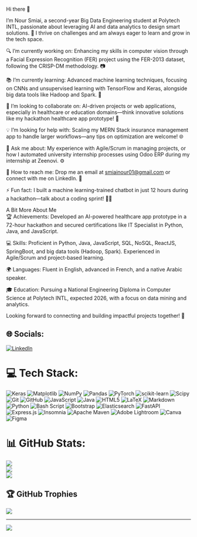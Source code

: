 Hi there 👋

I’m Nour Smiai, a second-year Big Data Engineering student at Polytech INTL, passionate about leveraging AI and data analytics to design smart solutions. 🚀 I thrive on challenges and am always eager to learn and grow in the tech space.


🔍 I’m currently working on: Enhancing my skills in computer vision through a Facial Expression Recognition (FER) project using the FER-2013 dataset, following the CRISP-DM methodology. 📷 <br>

📚 I’m currently learning: Advanced machine learning techniques, focusing on CNNs and unsupervised learning with TensorFlow and Keras, alongside big data tools like Hadoop and Spark. 🧠<br>

🤝 I’m looking to collaborate on: AI-driven projects or web applications, especially in healthcare or education domains—think innovative solutions like my hackathon healthcare app prototype! 🏥<br>

💡 I’m looking for help with: Scaling my MERN Stack insurance management app to handle larger workflows—any tips on optimization are welcome! 🌐<br>

💬 Ask me about: My experience with Agile/Scrum in managing projects, or how I automated university internship processes using Odoo ERP during my internship at Zeenovi. ⚙️<br>

📧 How to reach me: Drop me an email at smiainour01@gmail.com or connect with me on LinkedIn. 📩<br>

⚡ Fun fact: I built a machine learning-trained chatbot in just 12 hours during a hackathon—talk about a coding sprint! 🏃‍♀️

A Bit More About Me
<br>
🏆 Achievements: Developed an AI-powered healthcare app prototype in a 72-hour hackathon and secured certifications like IT Specialist in Python, Java, and JavaScript.



💻 Skills: Proficient in Python, Java, JavaScript, SQL, NoSQL, ReactJS, SpringBoot, and big data tools (Hadoop, Spark). Experienced in Agile/Scrum and project-based learning.



🌍 Languages: Fluent in English, advanced in French, and a native Arabic speaker.



🎓 Education: Pursuing a National Engineering Diploma in Computer Science at Polytech INTL, expected 2026, with a focus on data mining and analytics.

Looking forward to connecting and building impactful projects together! 🌟

## 🌐 Socials:
[![LinkedIn](https://img.shields.io/badge/LinkedIn-%230077B5.svg?logo=linkedin&logoColor=white)](https://linkedin.com/in/https://www.linkedin.com/in/smiai-nour) 

# 💻 Tech Stack:
 ![Keras](https://img.shields.io/badge/Keras-%23D00000.svg?style=for-the-badge&logo=Keras&logoColor=white) ![Matplotlib](https://img.shields.io/badge/Matplotlib-%23ffffff.svg?style=for-the-badge&logo=Matplotlib&logoColor=black) ![NumPy](https://img.shields.io/badge/numpy-%23013243.svg?style=for-the-badge&logo=numpy&logoColor=white) ![Pandas](https://img.shields.io/badge/pandas-%23150458.svg?style=for-the-badge&logo=pandas&logoColor=white) ![PyTorch](https://img.shields.io/badge/PyTorch-%23EE4C2C.svg?style=for-the-badge&logo=PyTorch&logoColor=white) ![scikit-learn](https://img.shields.io/badge/scikit--learn-%23F7931E.svg?style=for-the-badge&logo=scikit-learn&logoColor=white) ![Scipy](https://img.shields.io/badge/SciPy-%230C55A5.svg?style=for-the-badge&logo=scipy&logoColor=%white) ![Git](https://img.shields.io/badge/git-%23F05033.svg?style=for-the-badge&logo=git&logoColor=white) ![GitHub](https://img.shields.io/badge/github-%23121011.svg?style=for-the-badge&logo=github&logoColor=white) ![JavaScript](https://img.shields.io/badge/javascript-%23323330.svg?style=for-the-badge&logo=javascript&logoColor=%23F7DF1E) ![Java](https://img.shields.io/badge/java-%23ED8B00.svg?style=for-the-badge&logo=openjdk&logoColor=white) ![HTML5](https://img.shields.io/badge/html5-%23E34F26.svg?style=for-the-badge&logo=html5&logoColor=white) ![LaTeX](https://img.shields.io/badge/latex-%23008080.svg?style=for-the-badge&logo=latex&logoColor=white) ![Markdown](https://img.shields.io/badge/markdown-%23000000.svg?style=for-the-badge&logo=markdown&logoColor=white) ![Python](https://img.shields.io/badge/python-3670A0?style=for-the-badge&logo=python&logoColor=ffdd54) ![Bash Script](https://img.shields.io/badge/bash_script-%23121011.svg?style=for-the-badge&logo=gnu-bash&logoColor=white) ![Bootstrap](https://img.shields.io/badge/bootstrap-%238511FA.svg?style=for-the-badge&logo=bootstrap&logoColor=white) ![Elasticsearch](https://img.shields.io/badge/elasticsearch-%230377CC.svg?style=for-the-badge&logo=elasticsearch&logoColor=white) ![FastAPI](https://img.shields.io/badge/FastAPI-005571?style=for-the-badge&logo=fastapi) ![Express.js](https://img.shields.io/badge/express.js-%23404d59.svg?style=for-the-badge&logo=express&logoColor=%2361DAFB) ![Insomnia](https://img.shields.io/badge/Insomnia-black?style=for-the-badge&logo=insomnia&logoColor=5849BE) ![Apache Maven](https://img.shields.io/badge/Apache%20Maven-C71A36?style=for-the-badge&logo=Apache%20Maven&logoColor=white) ![Adobe Lightroom](https://img.shields.io/badge/Adobe%20Lightroom-31A8FF.svg?style=for-the-badge&logo=Adobe%20Lightroom&logoColor=white) ![Canva](https://img.shields.io/badge/Canva-%2300C4CC.svg?style=for-the-badge&logo=Canva&logoColor=white) ![Figma](https://img.shields.io/badge/figma-%23F24E1E.svg?style=for-the-badge&logo=figma&logoColor=white)
# 📊 GitHub Stats:
![](https://github-readme-stats.vercel.app/api?username=S01Nour&theme=blue-gree&hide_border=true&include_all_commits=false&count_private=true)<br/>
![](https://nirzak-streak-stats.vercel.app/?user=S01Nour&theme=blue-gree&hide_border=true)<br/>
![](https://github-readme-stats.vercel.app/api/top-langs/?username=S01Nour&theme=blue-gree&hide_border=true&include_all_commits=false&count_private=false&layout=compact)

## 🏆 GitHub Trophies
![](https://github-profile-trophy.vercel.app/?username=S01Nour&theme=blue-green&no-frame=false&no-bg=true&margin-w=4)

---
[![](https://visitcount.itsvg.in/api?id=S01Nour&icon=0&color=0)](https://visitcount.itsvg.in)

<!-- Proudly created with GPRM ( https://gprm.itsvg.in ) -->
